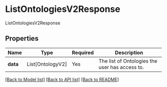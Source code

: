# ListOntologiesV2Response

ListOntologiesV2Response

## Properties
| Name | Type | Required | Description |
| ------------ | ------------- | ------------- | ------------- |
**data** | List[OntologyV2] | Yes | The list of Ontologies the user has access to. |


[[Back to Model list]](../../README.md#documentation-for-models) [[Back to API list]](../../README.md#documentation-for-api-endpoints) [[Back to README]](../../README.md)
